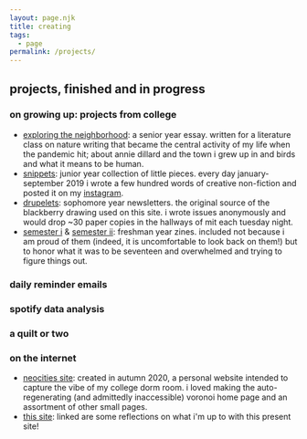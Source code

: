 ```yaml
---
layout: page.njk
title: creating
tags: 
  - page
permalink: /projects/
---
```


## projects, finished and in progress

### on growing up: projects from college

- [exploring the neighborhood](/exploring-the-neighborhood/): a senior year essay. written for a literature class on nature writing that became the central activity of my life when the pandemic hit; about annie dillard and the town i grew up in and birds and what it means to be human.
- [snippets](/nineteen/): junior year collection of little pieces. every day january-september 2019 i wrote a few hundred words of creative non-fiction and posted it on my [instagram](https://instagram.com/onwardlyfaring).
- [drupelets](/drupelets/): sophomore year newsletters. the original source of the blackberry drawing used on this site. i wrote issues anonymously and would drop ~30 paper copies in the hallways of mit each tuesday night.
- [semester i](/semester-i/0/) & [semester ii](/semester-ii/0/): freshman year zines. included not because i am proud of them (indeed, it is uncomfortable to look back on them!) but to honor what it was to be seventeen and overwhelmed and trying to figure things out.

### daily reminder emails

### spotify data analysis

### a quilt or two

### on the internet

- [neocities site](https://onwardlyfaring.neocities.org/): created in autumn 2020, a personal website intended to capture the vibe of my college dorm room. i loved making the auto-regenerating (and admittedly inaccessible) voronoi home page and an assortment of other small pages.
- [this site](/this-site/): linked are some reflections on what i'm up to with this present site!

<!-- thermal paper projects -->
<!-- - barrier grid animation -->